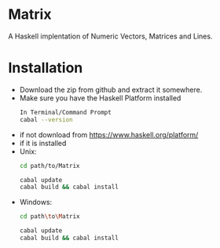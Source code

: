 Matrix
======

A Haskell implentation of Numeric Vectors, Matrices and Lines.

Installation
============

- Download the zip from github and extract it somewhere.
- Make sure you have the Haskell Platform installed
    ```Bash
    In Terminal/Command Prompt
    cabal --version
    ```
- if not download from https://www.haskell.org/platform/
- if it is installed
- Unix:
    ```Bash
    cd path/to/Matrix
  
    cabal update
    cabal build && cabal install
    ```
- Windows:
    ```Bash
    cd path\to\Matrix

    cabal update
    cabal build && cabal install
    ```
